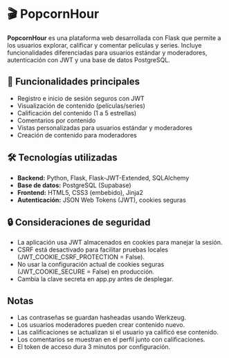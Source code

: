 # 🎬 PopcornHour

**PopcornHour** es una plataforma web desarrollada con Flask que permite a los usuarios explorar, calificar y comentar películas y series. Incluye funcionalidades diferenciadas para usuarios estándar y moderadores, autenticación con JWT y una base de datos PostgreSQL.

## 🚀 Funcionalidades principales

- Registro e inicio de sesión seguros con JWT
- Visualización de contenido (películas/series)
- Calificación del contenido (1 a 5 estrellas)
- Comentarios por contenido
- Vistas personalizadas para usuarios estándar y moderadores
- Creación de contenido para moderadores

## 🛠 Tecnologías utilizadas

- **Backend:** Python, Flask, Flask-JWT-Extended, SQLAlchemy
- **Base de datos:** PostgreSQL (Supabase)
- **Frontend:** HTML5, CSS3 (embebido), Jinja2
- **Autenticación:** JSON Web Tokens (JWT), cookies seguras

## 🔒 Consideraciones de seguridad

- La aplicación usa JWT almacenados en cookies para manejar la sesión.
- CSRF está desactivado para facilitar pruebas locales (JWT_COOKIE_CSRF_PROTECTION = False).
- No usar la configuración actual de cookies seguras (JWT_COOKIE_SECURE = False) en producción.
- Cambia la clave secreta en app.py antes de desplegar.

## Notas
- Las contraseñas se guardan hasheadas usando Werkzeug.
- Los usuarios moderadores pueden crear contenido nuevo.
- Las calificaciones se actualizan si el usuario ya calificó ese contenido.
- Los comentarios se muestran en el perfil junto con calificaciones.
- El token de acceso dura 3 minutos por configuración.